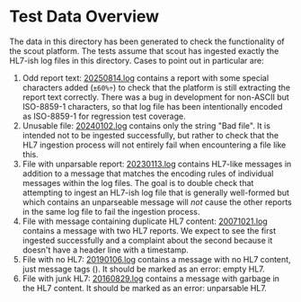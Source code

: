 # Test Data Overview

The data in this directory has been generated to check the functionality of the scout platform.
The tests assume that scout has ingested exactly the HL7-ish log files in this directory. Cases to
point out in particular are:

1. Odd report text: [20250814.log](extraction/20250814.log) contains a report with some special characters
added (`±60%÷`) to check that the platform is still extracting the report text correctly. There was a bug
in development for non-ASCII but ISO-8859-1 characters, so that log file has been intentionally encoded
as ISO-8859-1 for regression test coverage.
2. Unusable file: [20240102.log](postgres/2024/20240102.log) contains only the string "Bad file". It is intended not to be
ingested successfully, but rather to check that the HL7 ingestion process will not entirely fail when
encountering a file like this.
3. File with unparsable report: [20230113.log](postgres/2023/20230113.log) contains HL7-like messages in addition to
a message that matches the encoding rules of individual messages within the log files. The goal is to double check
that attempting to ingest an HL7-ish log file that is generally well-formed but which contains an unparseable message
will _not_ cause the other reports in the same log file to fail the ingestion process.
4. File with message containing duplicate HL7 content: [20071021.log](postgres/2007/20071021.log) contains a message with
two HL7 reports. We expect to see the first ingested successfully and a complaint about the second because it doesn't
have a header line with a timestamp.
5. File with no HL7: [20190106.log](postgres/2019/20190106.log) contains a message with no HL7 content, just message tags (<SB><EB><R>).
It should be marked as an error: empty HL7. 
6. File with junk HL7: [20160829.log](postgres/2016/20160829.log) contains a message with garbage in the HL7 content.
It should be marked as an error: unparsable HL7.